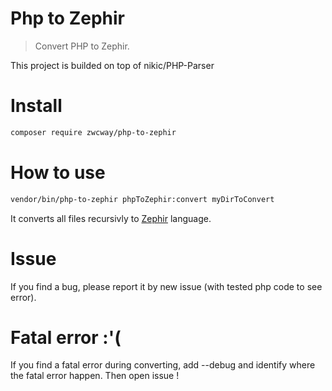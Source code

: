 Php to Zephir
=============

> Convert PHP to Zephir.

This project is builded on top of nikic/PHP-Parser


Install
=======

```bash
composer require zwcway/php-to-zephir
```


How to use
====

```bash
vendor/bin/php-to-zephir phpToZephir:convert myDirToConvert 
```
    
It converts all files recursivly to [Zephir](https://github.com/phalcon/zephir) language.

Issue
=====

If you find a bug, please report it by new issue (with tested php code to see error).

Fatal error :'(
====

If you find a fatal error during converting, add --debug and identify where the fatal error happen. 
Then open issue !
